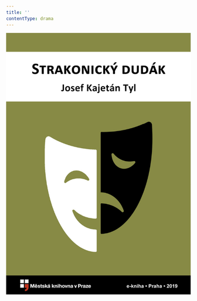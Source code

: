 ```yaml
---
title: ''
contentType: drama
---
```


<section>

![obalka_strakonicky_dudak.jpg](./resources/obalka_strakonicky_dud_fmt.jpeg)

</section>
